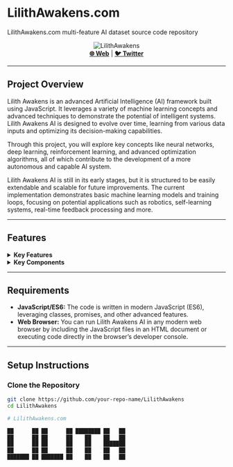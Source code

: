 # LilithAwakens.com

LilithAwakens.com multi-feature AI dataset source code repository 

<div align="center">
    <img src="https://github.com/user-attachments/assets/352293c9-dfb0-4002-be6d-63fbbad7e7b9" alt="LilithAwakens">
    <br>
    <a href="https://LilithAwakens.com/"><b>🌐 Web</b></a> | 
    <a href="https://x.com/LilithAwakensAI"><b>🐦 Twitter</b></a>
</div>

---

## Project Overview

Lilith Awakens is an advanced Artificial Intelligence (AI) framework built using JavaScript. It leverages a variety of machine learning concepts and advanced techniques to demonstrate the potential of intelligent systems. Lilith Awakens AI is designed to evolve over time, learning from various data inputs and optimizing its decision-making capabilities.

Through this project, you will explore key concepts like neural networks, deep learning, reinforcement learning, and advanced optimization algorithms, all of which contribute to the development of a more autonomous and capable AI system.

Lilith Awakens AI is still in its early stages, but it is structured to be easily extendable and scalable for future improvements. The current implementation demonstrates basic machine learning models and training loops, focusing on potential applications such as robotics, self-learning systems, real-time feedback processing and more.

---

## Features

<details>
<summary><b>Key Features</b></summary>

- **Neural Network Training:** Implements a basic neural network that can learn through backpropagation using techniques like Adam optimization.
- **Reinforcement Learning:** Implements a learning loop where Lilith Awakens makes decisions based on its environment and adapts to improve its behavior over time.
- **Advanced Optimizers:** Includes state-of-the-art optimizers like Adam for efficient training.
- **Loss Functions & Evaluation:** Uses various loss functions to evaluate performance and adjust the model accordingly.
- **Backpropagation & Gradients:** Minimizes loss by updating layer weights using computed gradients.
- **Scalability:** Built with scalability in mind, allowing easy integration of additional layers, algorithms, and techniques.

</details>

<details>
<summary><b>Key Components</b></summary>

- **Neural Network:** Manages the network architecture, including layers, activations, and optimization.
- **Dense Layer:** Implements a fully connected layer for the neural network, applying weights and biases.
- **Activation Functions:** Includes activation functions like ReLU, Sigmoid, and Softmax.
- **Optimizer:** Adjusts weights during training to minimize loss.
- **Training Loop:** Trains the neural network on tasks like the XOR problem with loss evaluation and backpropagation.
- **Reinforcement Learning:** Adapts Lilith Awakens's behavior based on interactions with its environment.

</details>

---

## Requirements

- **JavaScript/ES6:** The code is written in modern JavaScript (ES6), leveraging classes, promises, and other advanced features.
- **Web Browser:** You can run Lilith Awakens AI in any modern web browser by including the JavaScript files in an HTML document or executing code directly in the browser’s developer console.

---

## Setup Instructions

### Clone the Repository

```bash
git clone https://github.com/your-repo-name/LilithAwakens
cd LilithAwakens

# LilithAwakens.com

██      ██ ██      ██ ████████ ██   ██ 
██      ██ ██      ██    ██    ██   ██ 
██      ██ ██      ██    ██    ███████ 
██      ██ ██      ██    ██    ██   ██ 
███████ ██ ███████ ██    ██    ██   ██
